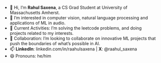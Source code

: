 
- 👋 Hi, I’m **Rahul Saxena**, a CS Grad Student at University of Massachusetts Amherst.
- 👀 I’m interested in computer vision, natural language processing and applications of ML in audio.
- 🌱 Current Activities: I’m solving the leetcode problems, and doing projects related to my interests.
- 💞️ Collaboration: I’m looking to collaborate on innovative ML projects that push the boundaries of what’s possible in AI.
- 📫 **LinkedIn**: linkedin.com/in/raahulsaxena | **X**: @raahul_saxena
- 😄 Pronouns: he/him

<!---
rahsaxena/rahsaxena is a ✨ special ✨ repository because its `README.md` (this file) appears on your GitHub profile.
You can click the Preview link to take a look at your changes.
--->
